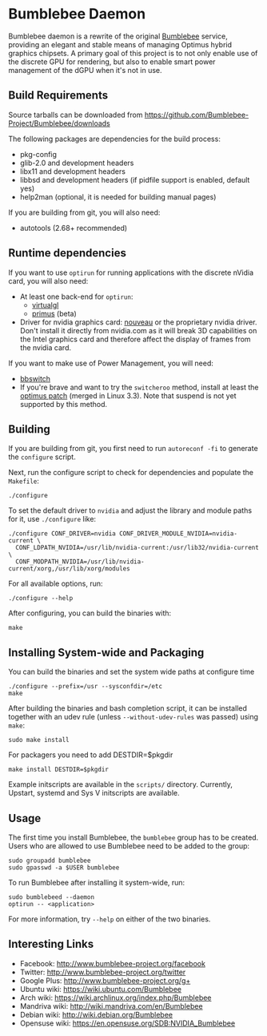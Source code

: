 Bumblebee Daemon
=================

Bumblebee daemon is a rewrite of the original
[Bumblebee](https://github.com/Bumblebee-Project/Bumblebee-old)
service, providing an elegant and stable means of managing Optimus
hybrid graphics chipsets. A primary goal of this project is to not only
enable use of the discrete GPU for rendering, but also to enable
smart power management of the dGPU when it's not in use.

Build Requirements
-------------------

Source tarballs can be downloaded from
https://github.com/Bumblebee-Project/Bumblebee/downloads

The following packages are dependencies for the build process:

- pkg-config
- glib-2.0 and development headers
- libx11 and development headers
- libbsd and development headers (if pidfile support is enabled, default yes)
- help2man (optional, it is needed for building manual pages)

If you are building from git, you will also need:

- autotools (2.68+ recommended)

Runtime dependencies
--------------------

If you want to use `optirun` for running applications with the discrete nVidia
card, you will also need:

- At least one back-end for `optirun`:
  - [virtualgl](http://virtualgl.org/)
  - [primus](https://github.com/amonakov/primus) (beta)
- Driver for nvidia graphics card: [nouveau](http://nouveau.freedesktop.org/)
  or the proprietary nvidia driver. Don't install it directly from nvidia.com
  as it will break 3D capabilities on the Intel graphics card and therefore
  affect the display of frames from the nvidia card.

If you want to make use of Power Management, you will need:

- [bbswitch](https://github.com/Bumblebee-Project/bbswitch)
- If you're brave and want to try the `switcheroo` method, install at least the
  [optimus patch](http://lekensteyn.nl/files/nouveau-switcheroo-optimus.patch)
  (merged in Linux 3.3). Note that suspend is not yet supported by this
  method.

Building
---------

If you are building from git, you first need to run `autoreconf -fi` to generate
the `configure` script.

Next, run the configure script to check for dependencies and populate the
`Makefile`:

    ./configure

To set the default driver to `nvidia` and adjust the library and module paths
for it, use `./configure` like:

    ./configure CONF_DRIVER=nvidia CONF_DRIVER_MODULE_NVIDIA=nvidia-current \
      CONF_LDPATH_NVIDIA=/usr/lib/nvidia-current:/usr/lib32/nvidia-current \
      CONF_MODPATH_NVIDIA=/usr/lib/nvidia-current/xorg,/usr/lib/xorg/modules

For all available options, run:

    ./configure --help

After configuring, you can build the binaries with:

    make

Installing System-wide and Packaging
-------------------------------------

You can build the binaries and set the system wide paths at configure time

    ./configure --prefix=/usr --sysconfdir=/etc
    make

After building the binaries and bash completion script, it can be installed
together with an udev rule (unless `--without-udev-rules` was passed) using
`make`:

    sudo make install

For packagers you need to add DESTDIR=$pkgdir

    make install DESTDIR=$pkgdir

Example initscripts are available in the `scripts/` directory. Currently,
Upstart, systemd and Sys V initscripts are available.

Usage
------

The first time you install Bumblebee, the `bumblebee` group has to be created.
Users who are allowed to use Bumblebee need to be added to the group:

    sudo groupadd bumblebee
    sudo gpasswd -a $USER bumblebee

To run Bumblebee after installing it system-wide, run:

    sudo bumblebeed --daemon
    optirun -- <application>

For more information, try `--help` on either of the two binaries.

Interesting Links
------
- Facebook: http://www.bumblebee-project.org/facebook
- Twitter: http://www.bumblebee-project.org/twitter
- Google Plus: http://www.bumblebee-project.org/g+
- Ubuntu wiki: https://wiki.ubuntu.com/Bumblebee
- Arch wiki: https://wiki.archlinux.org/index.php/Bumblebee
- Mandriva wiki: http://wiki.mandriva.com/en/Bumblebee
- Debian wiki: http://wiki.debian.org/Bumblebee
- Opensuse wiki: https://en.opensuse.org/SDB:NVIDIA_Bumblebee
